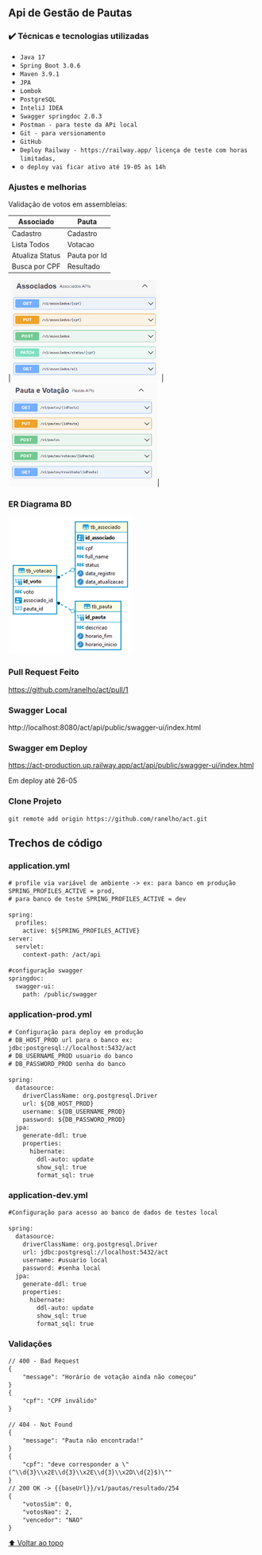 ## Api de Gestão de Pautas

### ✔️ Técnicas e tecnologias utilizadas

- ``Java 17``
- ``Spring Boot 3.0.6``
- ``Maven 3.9.1``
- ``JPA``
- ``Lombok``
- ``PostgreSQL``
- ``InteliJ IDEA``
- ``Swagger springdoc 2.0.3``
- ``Postman - para teste da APi local``
- ``Git - para versionamento``
- ``GitHub``
- ``Deploy Railway - https://railway.app/ licença de teste com horas limitadas,``
- ``o deploy vai ficar ativo até 19-05 às 14h``

### Ajustes e melhorias

Validação de votos em assembleias:

|Associado | Pauta        |
| --- | --- |
| Cadastro | Cadastro     |
| Lista Todos | Votacao      |
| Atualiza Status  | Pauta por Id |
| Busca por CPF  | Resultado    |

 
  |<img src="associados.png" width=300> | <img src="pauta.png" width=300>|

### ER Diagrama BD
<img src="database.png" width=250>

### Pull Request Feito
https://github.com/ranelho/act/pull/1

### Swagger Local
http://localhost:8080/act/api/public/swagger-ui/index.html
### Swagger em Deploy
https://act-production.up.railway.app/act/api/public/swagger-ui/index.html

Em deploy até 26-05

### Clone Projeto
```
git remote add origin https://github.com/ranelho/act.git
```
## Trechos de código
### application.yml 

```
# profile via variável de ambiente -> ex: para banco em produção SPRING_PROFILES_ACTIVE = prod,
# para banco de teste SPRING_PROFILES_ACTIVE = dev

spring:
  profiles:
    active: ${SPRING_PROFILES_ACTIVE}
server:
  servlet:
    context-path: /act/api

#configuração swagger
springdoc:
  swagger-ui:
    path: /public/swagger
```

### application-prod.yml
```
# Configuração para deploy em produção
# DB_HOST_PROD url para o banco ex: jdbc:postgresql://localhost:5432/act
# DB_USERNAME_PROD usuario do banco
# DB_PASSWORD_PROD senha do banco

spring:
  datasource:
    driverClassName: org.postgresql.Driver
    url: ${DB_HOST_PROD}
    username: ${DB_USERNAME_PROD}
    password: ${DB_PASSWORD_PROD}
  jpa:
    generate-ddl: true
    properties:
      hibernate:
        ddl-auto: update
        show_sql: true
        format_sql: true
```
### application-dev.yml

```
#Configuração para acesso ao banco de dados de testes local

spring:
  datasource:
    driverClassName: org.postgresql.Driver
    url: jdbc:postgresql://localhost:5432/act
    username: #usuario local
    password: #senha local
  jpa:
    generate-ddl: true
    properties:
      hibernate:
        ddl-auto: update
        show_sql: true
        format_sql: true
```

### Validações
```
// 400 - Bad Request
{    
    "message": "Horário de votação ainda não começou"   
}
{    
    "cpf": "CPF inválido"                               
}

// 404 - Not Found
{    
    "message": "Pauta não encontrada!"                  
}
{
    "cpf": "deve corresponder a \"(^\\d{3}\\x2E\\d{3}\\x2E\\d{3}\\x2D\\d{2}$)\""
}
// 200 OK -> {{baseUrl}}/v1/pautas/resultado/254
{
    "votosSim": 0,
    "votosNao": 2,
    "vencedor": "NAO"
}
```
[⬆ Voltar ao topo](https://github.com/ranelho/act)<br>